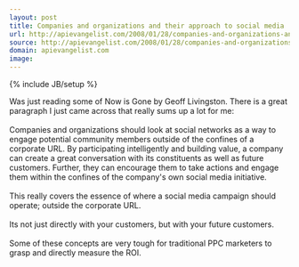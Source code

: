 ```yaml
---
layout: post
title: Companies and organizations and their approach to social media
url: http://apievangelist.com/2008/01/28/companies-and-organizations-and-their-approach-to-social-media/
source: http://apievangelist.com/2008/01/28/companies-and-organizations-and-their-approach-to-social-media/
domain: apievangelist.com
image: 
---
```

{% include JB/setup %}<p>Was just reading some of Now is Gone by Geoff Livingston.  There is a great paragraph I just came across that really sums up a lot for me:<br /><br />Companies and organizations should look at social networks as a way to engage potential community members outside of the confines of a corporate URL.  By participating intelligently and building value, a company can create a great conversation with its constituents as well as future customers.  Further, they can encourage them to take actions and engage them within the confines of the company's own social media initiative.<br /><br />This really covers the essence of where a social media campaign should operate; outside the corporate URL. <br /><br />Its not just directly with your customers, but with your future customers.<br /><br />Some of these concepts are very tough for traditional PPC marketers to grasp and directly measure the ROI.</p>
